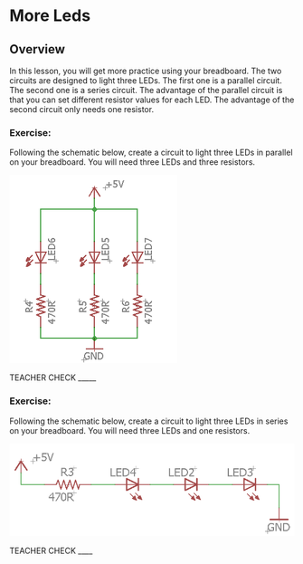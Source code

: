 # More Leds

## Overview

In this lesson, you will get more practice using your breadboard. The two circuits are designed to light three LEDs. The first one is a parallel circuit. The second one is a series circuit. The advantage of the parallel circuit is that you can set different resistor values for each LED. The advantage of the second circuit only needs one resistor.

### Exercise:

Following the schematic below, create a circuit to light three LEDs in parallel on your breadboard. You will need three LEDs and three resistors.

![](images/image90.png)

TEACHER CHECK \_\_\_\_\_

### Exercise:

Following the schematic below, create a circuit to light three LEDs in series on your breadboard. You will need three LEDs and one resistors.

![](images/image23.png)

TEACHER CHECK \_\_\_\_
